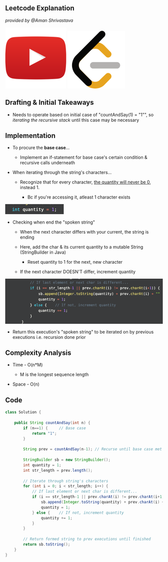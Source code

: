 ## Leetcode Explanation

*provided by @Aman Shrivastava*

[<img src="youtubeimg.png" title="" alt="youtube" width="195">](https://www.youtube.com/watch?v=_vzVGhKt70o)
[<img src="leetcode.png" title="" alt="leetcode" width="184">](https://leetcode.com/problems/count-and-say/description/) 

## Drafting & Initial Takeaways

* Needs to operate based on initial case of "countAndSay(1) = "1"", so *iterating the recursive stack* until this case may be necessary

## Implementation

* To procure the **base case**...
  
  * Implement an if-statement for base case's certain condition & recursive calls underneath

* When iterating through the string's characters...
  
  * Recognize that for every character, <u>the quantity will never be 0</u>, instead 1.
    
    * Bc if you're accessing it, atleast 1 character exists

![image](1.png)

* Checking when end the "spoken string"
  
  * When the next character differs with your current, the string is ending
  
  * Here, add the char & its current quantity to a mutable String (StringBuilder in Java)
    
    * Reset quantity to 1 for the next, new character
  
  * If the next character DOESN'T differ, increment quantity

![ending](2.png)

* Return this execution's "spoken string" to be iterated on by previous executions i.e. recursion done prior

## Complexity Analysis

* Time - O(n*M)
  
  * M is the longest sequence length

* Space - O(n)

## Code

```java
class Solution {

    public String countAndSay(int n) {
        if (n==1) {     // Base case
            return "1";
        }

        String prev = countAndSay(n-1); // Recurse until base case met

        StringBuilder sb = new StringBuilder();
        int quantity = 1;
        int str_length = prev.length();

        // Iterate through string's characters
        for (int i = 0; i < str_length; i++) {
            // If last element or next char is different...
            if (i == str_length-1 || prev.charAt(i) != prev.charAt(i+1)) {
                sb.append(Integer.toString(quantity) + prev.charAt(i) + ""); // Append to string and reset quantity
                quantity = 1;
            } else {    // If not, increment quantity
                quantity += 1;
            }
        }

        // Return formed string to prev executions until finished
        return sb.toString();
    }
}
```

